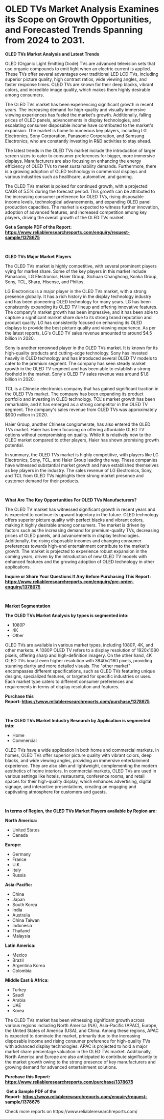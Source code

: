 <p><h1>OLED TVs Market Analysis Examines its Scope on Growth Opportunities, and Forecasted Trends Spanning from 2024 to 2031.</h1></p><p><strong>OLED TVs Market Analysis and Latest Trends</strong></p>
<p><p>OLED (Organic Light Emitting Diode) TVs are advanced television sets that use organic compounds to emit light when an electric current is applied. These TVs offer several advantages over traditional LED LCD TVs, including superior picture quality, high contrast ratios, wide viewing angles, and faster response times. OLED TVs are known for their deep blacks, vibrant colors, and incredible image quality, which makes them highly desirable among consumers.</p><p>The OLED TVs market has been experiencing significant growth in recent years. The increasing demand for high-quality and visually immersive viewing experiences has fueled the market's growth. Additionally, falling prices of OLED panels, advancements in display technologies, and escalating consumer disposable income have contributed to the market's expansion. The market is home to numerous key players, including LG Electronics, Sony Corporation, Panasonic Corporation, and Samsung Electronics, who are constantly investing in R&D activities to stay ahead.</p><p>The latest trends in the OLED TVs market include the introduction of larger screen sizes to cater to consumer preferences for bigger, more immersive displays. Manufacturers are also focusing on enhancing the energy efficiency of OLED TVs to meet sustainability demands. Furthermore, there is a growing adoption of OLED technology in commercial displays and various industries such as healthcare, automotive, and gaming.</p><p>The OLED TVs market is poised for continued growth, with a projected CAGR of 5.5% during the forecast period. This growth can be attributed to the increasing consumer preference for OLED TVs, rising disposable income levels, technological advancements, and expanding OLED panel production capacities. The market is expected to witness further innovation, adoption of advanced features, and increased competition among key players, driving the overall growth of the OLED TVs market.</p></p>
<p><strong>Get a Sample PDF of the Report:&nbsp; <a href="https://www.reliableresearchreports.com/enquiry/request-sample/1378675">https://www.reliableresearchreports.com/enquiry/request-sample/1378675</a></strong></p>
<p>&nbsp;</p>
<p><strong>OLED TVs Major Market Players</strong></p>
<p><p>The OLED TVs market is highly competitive, with several prominent players vying for market share. Some of the key players in this market include Panasonic, LG Electronics, Haier Group, Sichuan Changhong, Konka Group, Sony, TCL, Sharp, Hisense, and Philips.</p><p>LG Electronics is a major player in the OLED TVs market, with a strong presence globally. It has a rich history in the display technology industry and has been pioneering OLED technology for many years. LG has been consistently expanding its OLED TV lineup and offering innovative features. The company's market growth has been impressive, and it has been able to capture a significant market share due to its strong brand reputation and product quality. LG has consistently focused on enhancing its OLED displays to provide the best picture quality and viewing experience. As per the latest reports, LG's OLED TV sales revenue amounted to around $4.5 billion in 2020.</p><p>Sony is another renowned player in the OLED TVs market. It is known for its high-quality products and cutting-edge technology. Sony has invested heavily in OLED technology and has introduced several OLED TV models to cater to the premium segment. The company has seen steady market growth in the OLED TV segment and has been able to establish a strong foothold in the market. Sony's OLED TV sales revenue was around $1.8 billion in 2020.</p><p>TCL is a Chinese electronics company that has gained significant traction in the OLED TVs market. The company has been expanding its product portfolio and investing in OLED technology. TCL's market growth has been remarkable, and it has emerged as a strong competitor in the OLED TV segment. The company's sales revenue from OLED TVs was approximately $900 million in 2020.</p><p>Haier Group, another Chinese conglomerate, has also entered the OLED TVs market. Haier has been focusing on offering affordable OLED TV options without compromising on quality. While it is relatively new to the OLED market compared to other players, Haier has shown promising growth potential. </p><p>In summary, the OLED TVs market is highly competitive, with players like LG Electronics, Sony, TCL, and Haier Group leading the way. These companies have witnessed substantial market growth and have established themselves as key players in the industry. The sales revenue of LG Electronics, Sony, and TCL from OLED TVs highlights their strong market presence and customer demand for their products.</p></p>
<p>&nbsp;</p>
<p><strong>What Are The Key Opportunities For OLED TVs Manufacturers?</strong></p>
<p><p>The OLED TV market has witnessed significant growth in recent years and is expected to continue its upward trajectory in the future. OLED technology offers superior picture quality with perfect blacks and vibrant colors, making it highly desirable among consumers. The market is driven by factors such as the increasing demand for premium-quality TVs, decreasing prices of OLED panels, and advancements in display technologies. Additionally, the rising disposable incomes and changing consumer preferences towards high-end entertainment contribute to the market's growth. The market is projected to experience robust expansion in the coming years, driven by the introduction of new OLED TV models with enhanced features and the growing adoption of OLED technology in other applications.</p></p>
<p><strong>Inquire or Share Your Questions If Any Before Purchasing This Report: <a href="https://www.reliableresearchreports.com/enquiry/pre-order-enquiry/1378675">https://www.reliableresearchreports.com/enquiry/pre-order-enquiry/1378675</a></strong></p>
<p>&nbsp;</p>
<p><strong>Market Segmentation</strong></p>
<p><strong>The OLED TVs Market Analysis by types is segmented into:</strong></p>
<p><ul><li>1080P</li><li>4K</li><li>Other</li></ul></p>
<p><p>OLED TVs are available in various market types, including 1080P, 4K, and other markets. A 1080P OLED TV refers to a display resolution of 1920x1080 pixels, offering sharp and high-definition imagery. On the other hand, 4K OLED TVs boast even higher resolution with 3840x2160 pixels, providing stunning clarity and more detailed visuals. The "other market" encompasses different specifications, such as OLED TVs featuring unique designs, specialized features, or targeted for specific industries or uses. Each market type caters to different consumer preferences and requirements in terms of display resolution and features.</p></p>
<p><strong>Purchase this Report:&nbsp;<a href="https://www.reliableresearchreports.com/purchase/1378675">https://www.reliableresearchreports.com/purchase/1378675</a></strong></p>
<p>&nbsp;</p>
<p><strong>The OLED TVs Market Industry Research by Application is segmented into:</strong></p>
<p><ul><li>Home</li><li>Commercial</li></ul></p>
<p><p>OLED TVs have a wide application in both home and commercial markets. In homes, OLED TVs offer superior picture quality with vibrant colors, deep blacks, and wide viewing angles, providing an immersive entertainment experience. They are also slim and lightweight, complementing the modern aesthetics of home interiors. In commercial markets, OLED TVs are used in various settings like hotels, restaurants, conference rooms, and retail spaces for their high-quality display, which enhances advertising, digital signage, and interactive presentations, creating an engaging and captivating atmosphere for customers and guests.</p></p>
<p>&nbsp;</p>
<p><strong>In terms of Region, the OLED TVs Market Players available by Region are:</strong></p>
<p>
    <p> <strong> North America: </strong>
        <ul>
            <li>United States</li>
            <li>Canada</li>
        </ul>
        </p> 
    <p> <strong> Europe: </strong>
        <ul>
            <li>Germany</li>
            <li>France</li>
            <li>U.K.</li>
            <li>Italy</li>
            <li>Russia</li>
        </ul>
        </p> 
    <p> <strong> Asia-Pacific: </strong>
        <ul>
            <li>China</li>
            <li>Japan</li>
            <li>South Korea</li>
            <li>India</li>
            <li>Australia</li>
            <li>China Taiwan</li>
            <li>Indonesia</li>
            <li>Thailand</li>
            <li>Malaysia</li>
        </ul>
        </p> 
    <p> <strong> Latin America: </strong>
        <ul>
            <li>Mexico</li>
            <li>Brazil</li>
            <li>Argentina Korea</li>
            <li>Colombia</li>
        </ul>
        </p> 
    <p> <strong> Middle East & Africa: </strong>
        <ul>
            <li>Turkey</li>
            <li>Saudi</li>
            <li>Arabia</li>
            <li>UAE</li>
            <li>Korea</li>
        </ul>
    </p>
    </p>
<p><p>The OLED TVs market has been witnessing significant growth across various regions including North America (NA), Asia-Pacific (APAC), Europe, the United States of America (USA), and China. Among these regions, APAC is expected to dominate the market, primarily due to the increasing disposable income and rising consumer preference for high-quality TVs with advanced display technologies. APAC is projected to hold a major market share percentage valuation in the OLED TVs market. Additionally, North America and Europe are also anticipated to contribute significantly to the market growth owing to the strong presence of key manufacturers and growing demand for advanced entertainment solutions.</p></p>
<p><strong>Purchase this Report: <a href="https://www.reliableresearchreports.com/purchase/1378675">https://www.reliableresearchreports.com/purchase/1378675</a></strong></p>
<p>&nbsp;<strong>Get a Sample PDF of the Report:&nbsp;&nbsp;<a href="https://www.reliableresearchreports.com/enquiry/request-sample/1378675">https://www.reliableresearchreports.com/enquiry/request-sample/1378675</a></strong></p>
<p><strong></strong></p>
<p>Check more reports on https://www.reliableresearchreports.com/</p>